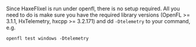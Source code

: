 Since HaxeFlixel is run under openfl, there is no setup required.
All you need to do is make sure you have the required library
versions (OpenFL >= 3.1.1, HxTelemetry, hxcpp >= 3.2.171) and
dd `-Dtelemetry` to your command, e.g.

`openfl test windows -Dtelemetry`
